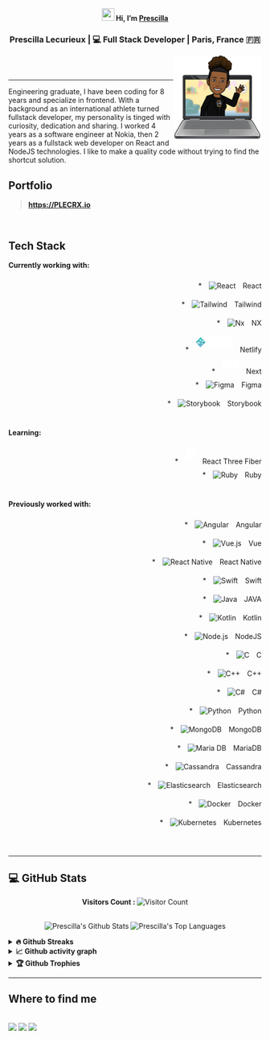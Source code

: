 <div align='center'>
    <strong> <img src="https://media.giphy.com/media/hvRJCLFzcasrR4ia7z/giphy.gif" width="25px" height=25> Hi, I’m <a href="https://plecrx.io">Prescilla</a></strong>
    <h3> Prescilla Lecurieux | 💻 Full Stack Developer | Paris, France  🇫🇷  </h3>
</div>

[<img align="right" height="auto" width="35%" alt="KPN" src="https://github.com/plecrx/plecrx.io/blob/master/public/bitmoji.png"/>](https://plecrx.io)

<br/>

<br/>

-----

Engineering graduate, I have been coding for 8 years and specialize in frontend. 
With a background as an international athlete turned fullstack developer, my personality is tinged with curiosity, dedication and sharing.
I worked 4 years as a software engineer at Nokia, then 2 years as a fullstack web developer on React and NodeJS technologies. I like to make a quality code without trying to find the shortcut solution.
<br/>

## Portfolio
> **https://PLECRX.io**

<br/>

## Tech Stack

**Currently working with:**
<div align="right">
    * <img style="margin: 10px" src="https://profilinator.rishav.dev/skills-assets/react-original-wordmark.svg" alt="React" height="20" /> React 
<br/>
    * <img style="margin: 10px" src="https://upload.wikimedia.org/wikipedia/commons/thumb/d/d5/Tailwind_CSS_Logo.svg/900px-Tailwind_CSS_Logo.svg.png" alt="Tailwind" height="20" /> Tailwind
<br/>
    * <img style="margin: 10px" src="https://raw.githubusercontent.com/nrwl/nx/master/nx-logo.png" alt="Nx" height="20" />  NX  
<br/>
    * <img style="margin: 10px" src="https://github.com/plecrx/plecrx/blob/main/netlify-logo.png" alt="Netlify" height="20" /> Netlify
<br/>
    * <img style="margin: 10px" src="https://github.com/plecrx/plecrx/blob/main/next-logo.png" alt="Next" height="20" /> Next
<br/>
    * <img style="margin: 10px" src="https://profilinator.rishav.dev/skills-assets/figma-icon.svg" alt="Figma" height="20" /> Figma
<br/>
    * <img style="margin: 10px" src="https://cdn.icon-icons.com/icons2/2107/PNG/512/file_type_storybook_icon_130145.png" alt="Storybook" height="20" /> Storybook
</div>

<br/>

**Learning:**
<div align="right">     
    * <img style="margin: 10px" src="https://github.com/plecrx/plecrx/blob/main/react-three-fiber-logo.svg" alt="React Three Fiber" height="20" /> React Three Fiber
<br/>
    * <img style="margin: 10px" src="https://profilinator.rishav.dev/skills-assets/ruby-original-wordmark.svg" alt="Ruby" height="20" /> Ruby
</div>

<br/>

**Previously worked with:**

<div align="right">
    * <img style="margin: 10px" src="https://profilinator.rishav.dev/skills-assets/angularjs-original.svg" alt="Angular" height="20" /> Angular
    <br/> 
    * <img style="margin: 10px" src="https://profilinator.rishav.dev/skills-assets/vuejs-original-wordmark.svg" alt="Vue.js" height="20" /> Vue
    <br/>
    * <img style="margin: 10px" src="https://www.datocms-assets.com/45470/1631026680-logo-react-native.png?fm=webp" alt="React Native" height="20" /> React Native
    <br/>
    * <img style="margin: 10px" src="https://developer.apple.com/assets/elements/icons/swift/swift-64x64_2x.png" alt="Swift" height="20" /> Swift
    <br/>
    * <img style="margin: 10px" src="https://profilinator.rishav.dev/skills-assets/java-original-wordmark.svg" alt="Java" height="20" /> JAVA 
    <br/>
    * <img style="margin: 10px" src="https://profilinator.rishav.dev/skills-assets/kotlinlang-icon.svg" alt="Kotlin" height="20" /> Kotlin
    <br/>
    * <img style="margin: 10px" src="https://profilinator.rishav.dev/skills-assets/nodejs-original-wordmark.svg" alt="Node.js" height="20" /> NodeJS
    <br/>
    * <img style="margin: 10px" src="https://profilinator.rishav.dev/skills-assets/c-original.svg" alt="C" height="20" /> C 
    <br/>
    * <img style="margin: 10px" src="https://profilinator.rishav.dev/skills-assets/cplusplus-original.svg" alt="C++" height="20" /> C++
    <br/>
    * <img style="margin: 10px" src="https://profilinator.rishav.dev/skills-assets/csharp-original.svg" alt="C#" height="20" /> C#
    <br/>
    * <img style="margin: 10px" src="https://profilinator.rishav.dev/skills-assets/python-original.svg" alt="Python" height="20" /> Python
    <br/>
    * <img style="margin: 10px" src="https://profilinator.rishav.dev/skills-assets/mongodb-original-wordmark.svg" alt="MongoDB" height="20" /> MongoDB
    <br/>
    * <img style="margin: 10px" src="https://profilinator.rishav.dev/skills-assets/mariadb.png" alt="Maria DB" height="20" /> MariaDB
    <br/>
    * <img style="margin: 10px" src="https://profilinator.rishav.dev/skills-assets/apache_cassandra-icon.svg" alt="Cassandra" height="20" /> Cassandra
    <br/>
    * <img style="margin: 10px" src="https://profilinator.rishav.dev/skills-assets/elasticsearch.png" alt="Elasticsearch" height="20" /> Elasticsearch
    <br/>
    * <img style="margin: 10px" src="https://profilinator.rishav.dev/skills-assets/docker-original-wordmark.svg" alt="Docker" height="20" /> Docker
    <br/>
    * <img style="margin: 10px" src="https://profilinator.rishav.dev/skills-assets/kubernetes-icon.svg" alt="Kubernetes" height="20" /> Kubernetes
</div>

<br>
<br>

----

## 💻 GitHub Stats

<div align="center">
    <strong>Visitors Count : </strong><img src="https://profile-counter.glitch.me/plecrx/count.svg" alt="Visitor Count">
</div>

<br/>

<p align="center">
    <img alt="Prescilla's Github Stats" src="https://github-readme-stats.vercel.app/api?username=plecrx&amp;show_icons=true&theme=slateorange&hide=contribs,issues&count_private=true&hide_border=true" height="auto" width="55%"/>
    <img alt="Prescilla's Top Languages" src="https://github-readme-stats.vercel.app/api/top-langs/?username=plecrx&layout=compact&theme=slateorange&hide_border=true" height="auto" width="35%"/>
</p>

<details>	
    <summary><b>🔥 Github Streaks</b></summary><br>
    <p align="center">
        <img width="500px" src="https://github-readme-streak-stats.herokuapp.com/?user=plecrx&hide_border=true&theme=slateorange&currStreakNum=ffffff&sideNums=ffffff" alt="plecrx" />
    </p>
</details>

<details>	
    <br/>
  <summary><b>&#x1f4c8; Github activity graph</b></summary>
    <img alt="Prescilla's Activity Graph" src="https://activity-graph.herokuapp.com/graph?username=plecrx&count_private=true&bg_color=36393f&color=ffffff&line=db942a&point=FFFFFF&hide_border=true">
</details>

<details>
    <summary><b>🏆 Github Trophies</b></summary><br/>
       <img alt="Prescilla's Github Trophies" src='https://github-profile-trophy.vercel.app/?username=plecrx&theme=gruvbox&no-frame=true&row=1&&margin-w=20&no-bg=true' >
</details>

----

## Where to find me
<br>
<a href="https://www.linkedin.com/in/plecrx/"><img src="https://img.shields.io/badge/LinkedIn-0077B5?style=for-the-badge&logo=linkedin&logoColor=white"></a>
<a href="mailto:prescilla@plecrx.io"><img src="https://img.shields.io/badge/Gmail-D14836?style=for-the-badge&logo=gmail&logoColor=white"></a>
<a href="https://fr.wikipedia.org/wiki/Prescilla_Lecurieux"><img src="https://img.shields.io/badge/Wikipedia-%23000000.svg?style=for-the-badge&logo=wikipedia&logoColor=white"></a>
